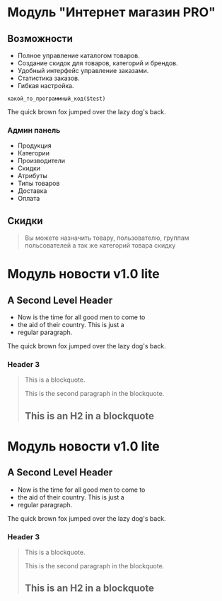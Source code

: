 # Модуль "Интернет магазин PRO"


## Возможности
* Полное управление каталогом товаров.
* Создание скидок для товаров, категорий и брендов.
* Удобный интерфейс управление заказами.
* Статистика заказов.
* Гибкая настройка.

`какой_то_программный_код($test)`

The quick brown fox jumped over the lazy
dog's back.

### Админ панель
* Продукция
* Категории
* Производители
* Скидки
* Атрибуты
* Типы товаров
* Доставка
* Оплата



## Скидки
> Вы можете назначить товару, пользователю, группам польсователей а так же категорий товара скидку

Модуль новости v1.0 lite
====================

A Second Level Header
---------------------

* Now is the time for all good men to come to
* the aid of their country. This is just a
* regular paragraph.

The quick brown fox jumped over the lazy
dog's back.

### Header 3

> This is a blockquote.
> 
> This is the second paragraph in the blockquote.
>
> ## This is an H2 in a blockquote

Модуль новости v1.0 lite
====================

A Second Level Header
---------------------

* Now is the time for all good men to come to
* the aid of their country. This is just a
* regular paragraph.

The quick brown fox jumped over the lazy
dog's back.

### Header 3

> This is a blockquote.
> 
> This is the second paragraph in the blockquote.
>
> ## This is an H2 in a blockquote